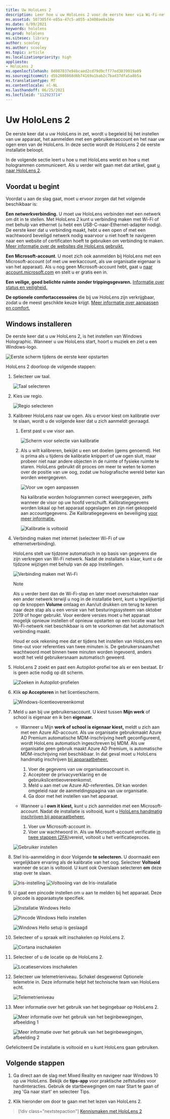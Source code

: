 ```yaml
---
title: Uw HoloLens 2
description: Leer hoe u uw HoloLens 2 voor de eerste keer via Wi-Fi-netwerk in te stellen met een Microsoft-account (MSA) of Azure Active Directory (AAD)-account.
ms.assetid: 507305f4-e85a-47c5-a055-a3400ae8a10e
ms.date: 6/09/2021
keywords: hololens
ms.prod: hololens
ms.sitesec: library
author: scooley
ms.author: scooley
ms.topic: article
ms.localizationpriority: high
appliesto:
- HoloLens 2
ms.openlocfilehash: 0d087037e94bcaed2cd79d9cff77ed3039919a09
ms.sourcegitcommit: d5b2080868d6b74169a1bab2c7bad37dfa5a8b5a
ms.translationtype: MT
ms.contentlocale: nl-NL
ms.lasthandoff: 06/25/2021
ms.locfileid: "112923714"
---
```

# <a name="set-up-your-hololens-2"></a>Uw HoloLens 2

De eerste keer dat u uw HoloLens in zet, wordt u begeleid bij het instellen van uw apparaat, het aanmelden met een gebruikersaccount en het naar uw ogen eren van de HoloLens.  In deze sectie wordt de HoloLens 2 de eerste installatie beloopt.

In de volgende sectie leert u hoe u met HoloLens werkt en hoe u met hologrammen communiceert. Als u verder wilt gaan met dat artikel, gaat [u naar HoloLens 2](hololens2-basic-usage.md).

## <a name="before-you-start"></a>Voordat u begint

Voordat u aan de slag gaat, moet u ervoor zorgen dat het volgende beschikbaar is:

**Een netwerkverbinding.** U moet uw HoloLens verbinden met een netwerk om dit in te stellen. Met HoloLens 2 kunt u verbinding maken met Wi-Fi of met behulp van ethernet (u hebt een USB-C-naar-Ethernet-adapter nodig). De eerste keer dat u verbinding maakt, hebt u een open of met een wachtwoord beveiligd netwerk nodig waarvoor u niet hoeft te navigeren naar een website of certificaten hoeft te gebruiken om verbinding te maken. [Meer informatie over de websites die HoloLens gebruikt.](hololens-offline.md)

**Een Microsoft-account**. U moet zich ook aanmelden bij HoloLens met een Microsoft-account (of met uw werkaccount, als uw organisatie eigenaar is van het apparaat). Als u nog geen Microsoft-account hebt, gaat u [naar account.microsoft.com](https://account.microsoft.com) en stelt u er gratis een in.

**Een veilige, goed belichte ruimte zonder trippingsgevaren.** [Informatie over status en veiligheid.](https://go.microsoft.com/fwlink/p/?LinkId=746661)

**De optionele comfortaccessoires** die bij uw HoloLens zijn verkrijgbaar, zodat u de meest geschikte keuze krijgt. [Meer informatie over aanpassen en comfort.](hololens2-setup.md#adjust-fit)

## <a name="set-up-windows"></a>Windows installeren

De eerste keer dat u uw HoloLens 2, is het instellen van Windows Holographic.  Wanneer u uw HoloLens start, hoort u muziek en ziet u een Windows-logo.

![Eerste scherm tijdens de eerste keer opstarten](images/01-magic-moment.png)

HoloLens 2 doorloop de volgende stappen:

1. Selecteer uw taal.

    ![Taal selecteren](images/04-language.png)

1. Kies uw regio.

    ![Regio selecteren](images/05-region.png)

1. Kalibreer HoloLens naar uw ogen.  Als u ervoor kiest om kalibratie over te slaan, wordt u de volgende keer dat u zich aanmeldt gevraagd. 

    1. Eerst past u uw visor aan.
    
        ![Scherm voor selectie van kalibratie](images/06-et-corners.png)

    2. Als u wilt kalibreren, bekijkt u een set doelen (gems genoemd). Het is prima als u tijdens de kalibratie knippert of uw ogen sluit, maar probeer niet naar andere objecten in de ruimte of fysieke ruimte te staren. HoloLens gebruikt dit proces om meer te weten te komen over de positie van uw oog, zodat uw holografische wereld beter kan worden weergegeven. 

        ![Voor uw ogen aanpassen](images/07-adjust-eyes.png)

        Na kalibratie worden hologrammen correct weergegeven, zelfs wanneer de visor op uw hoofd verschuift. Kalibratiegegevens worden lokaal op het apparaat opgeslagen en zijn niet gekoppeld aan accountgegevens. Zie Kalibratiegegevens en beveiliging [voor meer informatie.](hololens-calibration.md#calibration-data-and-security)

        ![Kalibratie is voltooid](images/calibration-complete.png)

1. Verbinding maken met internet (selecteer Wi-Fi of uw ethernetverbinding).

     HoloLens stelt uw tijdzone automatisch in op basis van gegevens die zijn verkregen van Wi-Fi netwerk. Nadat de installatie is klaar, kunt u de tijdzone wijzigen met behulp van de app Instellingen.

    ![Verbinding maken met Wi-Fi](images/11-network.png)

    > [!NOTE] 
    > Als u verder bent dan de Wi-Fi-stap en later moet overschakelen naar een ander netwerk  terwijl u nog in de installatie bent, kunt u tegelijkertijd op de knoppen **Volume** omlaag en Aan/uit drukken om terug te keren naar deze stap als u een versie van het besturingssysteem van oktober 2019 of hoger gebruikt. Voor eerdere versies moet u [](hololens-recovery.md) het apparaat mogelijk opnieuw instellen of opnieuw opstarten op een locatie waar het Wi-Fi-netwerk niet beschikbaar is om te voorkomen dat het automatisch verbinding maakt.
    > 
    > Houd er ook rekening mee dat er tijdens het instellen van HoloLens een time-out voor referenties van twee minuten is. De gebruikersnaam/het wachtwoord moet binnen twee minuten worden ingevoerd, anders wordt het veld gebruikersnaam automatisch geweerd.

1. HoloLens 2 zoekt en past een Autopilot-profiel toe als er een bestaat. Er is geen actie nodig op dit scherm.
 
    ![Zoeken in Autopilot-profielen](images/autopilot-profile-search.png) 

1. Klik **op Accepteren** in het licentiescherm.

    ![Windows-licentieovereenkomst](images/windows-license-agreement.png)

1. Meld u aan bij uw gebruikersaccount. U kiest tussen **Mijn werk** of school is eigenaar en ik ben **eigenaar.**

    - Wanneer u Mijn **werk of school is eigenaar kiest,** meldt u zich aan met een Azure AD-account. Als uw organisatie gebruikmaakt Azure AD Premium automatische MDM-inschrijving heeft geconfigureerd, wordt HoloLens automatisch ingeschreven bij MDM. Als uw organisatie geen gebruik maakt Azure AD Premium, is automatische MDM-inschrijving niet beschikbaar. In dat geval moet u HoloLens handmatig inschrijven [bij apparaatbeheer.](hololens-enroll-mdm.md#different-ways-to-enroll)

        1. Voer de gegevens van uw organisatieaccount in.
        1. Accepteer de privacyverklaring en de gebruikslicentieovereenkomst.
        1. Meld u aan met uw Azure AD-referenties. Dit kan worden omgeleid naar de aanmeldingspagina van uw organisatie.
        1. Ga door met het instellen van het apparaat.

    - Wanneer u I **own it kiest,** kunt u zich aanmelden met een Microsoft-account. Nadat de installatie is voltooid, kunt u [HoloLens handmatig inschrijven bij apparaatbeheer.](hololens-enroll-mdm.md#different-ways-to-enroll)

        1. Voer uw Microsoft-account in.
        2. Voer uw wachtwoord in. Als uw Microsoft-account verificatie [in twee stappen (2FA)](https://blogs.technet.microsoft.com/microsoft_blog/2013/04/17/microsoft-account-gets-more-secure/)vereist, voltooit u het verificatieproces.

    ![Gebruiker instellen](images/13-device-owner.png)

1. Stel Iris-aanmelding in door Volgende **te selecteren.** U doormaakt een vergelijkbare ervaring als de kalibratie van het oog. Selecteer **Voltooid** wanneer de scan is voltooid. U kunt ook Overslaan selecteren **om** deze stap over te slaan.
    
    ![Iris-instelling ](images/setup-iris.png) ![ Voltooiing van de Iris-installatie](images/iris-setup-complete.png) 
     
  
1. U gaat een pincode instellen om u aan te melden bij het apparaat. Deze pincode is apparaatsyte specifiek. 

    ![Installatie Windows Hello](images/setup-windows-hello.png)

    ![Pincode Windows Hello instellen](images/windows-hello-pin.png)

    ![Windows Hello setup is geslaagd](images/windows-hello-successful.png) 
    
1. Selecteer of u spraak wilt inschakelen op HoloLens 2.

    ![Cortana inschakelen](images/22-do-more-with-voice.png)

1. Selecteer of u de locatie op de HoloLens 2.
    
    ![Locatieservices inschakelen](images/setup-location-services.png)

1. Selecteer uw telemetrieniveau. Schakel desgewenst Optionele telemetrie in. Deze informatie helpt het technische team van HoloLens echt.

     ![Telemetrieniveau](images/24-telemetry.png)

1. Meer informatie over het gebruik van het begingebaar op HoloLens 2.

     ![Meer informatie over het gebruik van het beginbewegingen, afbeelding 1](images/26-01-startmenu-learning.png)

     ![Meer informatie over het gebruik van het beginbewegingen, afbeelding 2](images/26-02-startmenu-learning.png)

Gefeliciteerd  De installatie is voltooid en u kunt HoloLens gaan gebruiken.

## <a name="next-steps"></a>Volgende stappen

1. Ga direct aan de slag met Mixed Reality en navigeer naar Windows 10 op uw HoloLens. Bekijk de **tips-app** voor praktische zelfstudies voor handinteracties. Gebruik de startbewegingen om naar Start te gaan of zeg 'Ga naar start' en selecteer Tips.

1. Klik hieronder om door te gaan met het lezen van HoloLens 2.

> [!div class="nextstepaction"]
> [Kennismaken met HoloLens 2](hololens2-basic-usage.md)
